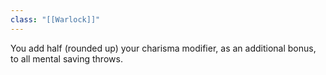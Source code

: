 ```yaml
---
class: "[[Warlock]]"
---
```

You add half (rounded up) your charisma modifier, as an additional bonus, to all mental saving throws.